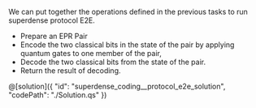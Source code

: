 We can put together the operations defined in the previous tasks to run superdense protocol E2E.

- Prepare an EPR Pair
- Encode the two classical bits in the state of the pair by applying quantum gates to one member of the pair,
- Decode the two classical bits from the state of the pair.
- Return the result of decoding.

@[solution]({
    "id": "superdense_coding__protocol_e2e_solution",
    "codePath": "./Solution.qs"
})
